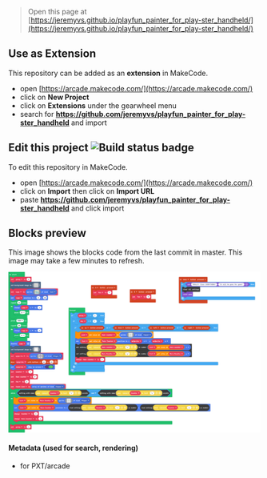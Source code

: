 
> Open this page at [https://jeremyvs.github.io/playfun_painter_for_play-ster_handheld/](https://jeremyvs.github.io/playfun_painter_for_play-ster_handheld/)

## Use as Extension

This repository can be added as an **extension** in MakeCode.

* open [https://arcade.makecode.com/](https://arcade.makecode.com/)
* click on **New Project**
* click on **Extensions** under the gearwheel menu
* search for **https://github.com/jeremyvs/playfun_painter_for_play-ster_handheld** and import

## Edit this project ![Build status badge](https://github.com/jeremyvs/playfun_painter_for_play-ster_handheld/workflows/MakeCode/badge.svg)

To edit this repository in MakeCode.

* open [https://arcade.makecode.com/](https://arcade.makecode.com/)
* click on **Import** then click on **Import URL**
* paste **https://github.com/jeremyvs/playfun_painter_for_play-ster_handheld** and click import

## Blocks preview

This image shows the blocks code from the last commit in master.
This image may take a few minutes to refresh.

![A rendered view of the blocks](https://github.com/jeremyvs/playfun_painter_for_play-ster_handheld/raw/master/.github/makecode/blocks.png)

#### Metadata (used for search, rendering)

* for PXT/arcade
<script src="https://makecode.com/gh-pages-embed.js"></script><script>makeCodeRender("{{ site.makecode.home_url }}", "{{ site.github.owner_name }}/{{ site.github.repository_name }}");</script>
